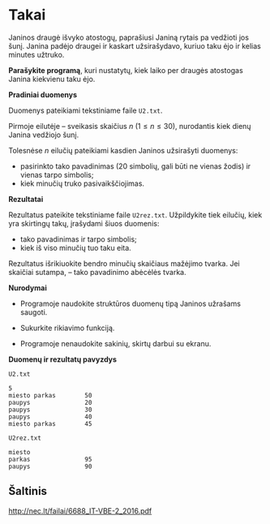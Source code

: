 Takai
=====

Janinos draugė išvyko atostogų, paprašiusi Janiną rytais pa vedžioti jos šunį. Janina padėjo draugei ir kaskart užsirašydavo, kuriuo taku ėjo ir kelias minutes užtruko.

**Parašykite programą**, kuri nustatytų, kiek laiko per draugės atostogas Janina kiekvienu taku ėjo.

**Pradiniai duomenys**

Duomenys pateikiami tekstiniame faile `U2.txt`.

Pirmoje eilutėje – sveikasis skaičius $n\ (1 \leq n \leq 30)$, nurodantis kiek dienų Janina vedžiojo šunį.

Tolesnėse $n$ eilučių pateikiami kasdien Janinos užsirašyti duomenys:

- pasirinkto tako pavadinimas (20 simbolių, gali būti ne vienas žodis) ir vienas tarpo simbolis;
- kiek minučių truko pasivaikščiojimas.

**Rezultatai**

Rezultatus pateikite tekstiniame faile `U2rez.txt`. Užpildykite tiek eilučių, kiek yra skirtingų takų, įrašydami šiuos duomenis:

- tako pavadinimas ir tarpo simbolis;
- kiek iš viso minučių tuo taku eita.

Rezultatus išrikiuokite bendro minučių skaičiaus mažėjimo tvarka. Jei skaičiai sutampa, – tako pavadinimo abėcėlės tvarka.

**Nurodymai**

- Programoje naudokite struktūros duomenų tipą Janinos užrašams saugoti.

- Sukurkite rikiavimo funkciją.

- Programoje nenaudokite sakinių, skirtų darbui su ekranu.

**Duomenų ir rezultatų pavyzdys**

`U2.txt`

```
5
miesto parkas        50
paupys               20
paupys               30
paupys               40
miesto parkas        45
```

`U2rez.txt`

```
miesto 
parkas               95
paupys               90
```


Šaltinis
--------

http://nec.lt/failai/6688_IT-VBE-2_2016.pdf